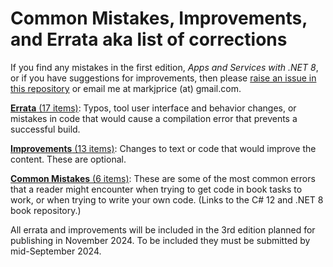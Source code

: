 # Common Mistakes, Improvements, and Errata aka list of corrections

If you find any mistakes in the first edition, *Apps and Services with .NET 8*, or if you have suggestions for improvements, then please [raise an issue in this repository](https://github.com/markjprice/apps-services-net8/issues) or email me at markjprice (at) gmail.com.

[**Errata** (17 items)](errata.md): Typos, tool user interface and behavior changes, or mistakes in code that would cause a compilation error that prevents a successful build.

[**Improvements** (13 items)](improvements.md): Changes to text or code that would improve the content. These are optional.

[**Common Mistakes** (6 items)](https://github.com/markjprice/cs12dotnet8/blob/main/docs/errata/common-mistakes.md): These are some of the most common errors that a reader might encounter when trying to get code in book tasks to work, or when trying to write your own code. (Links to the C# 12 and .NET 8 book repository.)

All errata and improvements will be included in the 3rd edition planned for publishing in November 2024. To be included they must be submitted by mid-September 2024.
